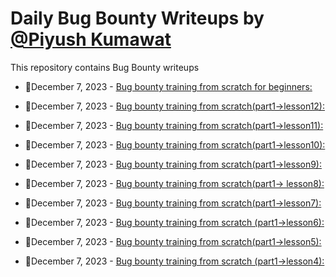 # Daily Bug Bounty Writeups by [@Piyush Kumawat](https://twitter.com/piyush_supiy) 
This repository contains Bug Bounty writeups

<!-- BLOG-POST-LIST:START -->
 - 💯December 7, 2023 - [Bug bounty training from scratch for beginners:](https://medium.com/@kataeriidubstep/bug-bounty-training-from-scratch-for-beginners-1f17e609fbf0?source=rss------bug_bounty-5) 

 - 💯December 7, 2023 - [Bug bounty training from scratch&lpar;part1-&gt;lesson12&rpar;:](https://medium.com/@kataeriidubstep/bug-bounty-training-from-scratch-part1-lesson12-206baedf6747?source=rss------bug_bounty-5) 

 - 💯December 7, 2023 - [Bug bounty training from scratch&lpar;part1-&gt;lesson11&rpar;:](https://medium.com/@kataeriidubstep/bug-bounty-training-from-scratch-part1-lesson11-6f2c71aa8135?source=rss------bug_bounty-5) 

 - 💯December 7, 2023 - [Bug bounty training from scratch&lpar;part1-&gt;lesson10&rpar;:](https://medium.com/@kataeriidubstep/bug-bounty-training-from-scratch-part1-lesson10-b2af2898a6b1?source=rss------bug_bounty-5) 

 - 💯December 7, 2023 - [Bug bounty training from scratch&lpar;part1-&gt;lesson9&rpar;:](https://medium.com/@kataeriidubstep/bug-bounty-training-from-scratch-part1-lesson9-44b004fe5550?source=rss------bug_bounty-5) 

 - 💯December 7, 2023 - [Bug bounty training from scratch&lpar;part1-&gt; lesson8&rpar;:](https://medium.com/@kataeriidubstep/bug-bounty-training-from-scratch-part1-lesson8-98680d93e4bf?source=rss------bug_bounty-5) 

 - 💯December 7, 2023 - [Bug bounty training from scratch&lpar;part1-&gt;lesson7&rpar;:](https://medium.com/@kataeriidubstep/bug-bounty-training-from-scratch-part1-lesson7-d04def4b4ef3?source=rss------bug_bounty-5) 

 - 💯December 7, 2023 - [Bug bounty training from scratch &lpar;part1-&gt;lesson6&rpar;:](https://medium.com/@kataeriidubstep/bug-bounty-training-from-scratch-part1-lesson6-1b4b8742a1ec?source=rss------bug_bounty-5) 

 - 💯December 7, 2023 - [Bug bounty training from scratch&lpar;part1-&gt;lesson5&rpar;:](https://medium.com/@kataeriidubstep/bug-bounty-training-from-scratch-part1-lesson5-15d8c1f2cc5e?source=rss------bug_bounty-5) 

 - 💯December 7, 2023 - [Bug bounty training from scratch &lpar;part1-&gt;lesson4&rpar;:](https://medium.com/@kataeriidubstep/bug-bounty-training-from-scratch-part1-lesson4-653699a21284?source=rss------bug_bounty-5) 
<!-- BLOG-POST-LIST:END -->
